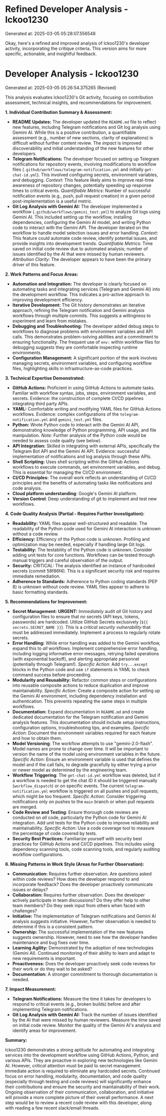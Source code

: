 # Refined Developer Analysis - lckoo1230
Generated at: 2025-03-05 05:28:07.556548

Okay, here's a refined and improved analysis of lckoo1230's developer activity, incorporating the critique criteria. This version aims for more specific, actionable, and insightful feedback.

# Developer Analysis - lckoo1230
Generated at: 2025-03-05 05:26:54.375265 (Revised)

This analysis evaluates lckoo1230's Git activity, focusing on contribution assessment, technical insights, and recommendations for improvement.

**1. Individual Contribution Summary & Assessment:**

*   **README Updates:** The developer updated the `README.md` file to reflect new features, including Telegram notifications and Git log analysis using Gemini AI. While this is a positive contribution, a quantifiable assessment (e.g., number of new sections, clarity of explanations) is difficult without further content review. The *impact* is improved discoverability and initial understanding of the new features for other developers.
*   **Telegram Notifications:** The developer focused on setting up Telegram notifications for repository events, involving modifications to workflow files (`.github/workflows/telegram-notification.yml` and initially `get-chat-id.yml`).  This involved configuring secrets, environment variables, and debugging.  *Context*: This feature likely aims to improve real-time awareness of repository changes, potentially speeding up response times to critical events. *Quantifiable Metrics*:  Number of successful notification events (e.g., push, pull request creation) in a given period post-implementation is a useful metric.
*   **Git Log Analysis with Gemini AI:** The developer implemented a workflow (`.github/workflows/gemini_test.yml`) to analyze Git logs using Gemini AI. This included setting up the workflow, installing dependencies, configuring the Gemini AI model, and writing Python code to interact with the Gemini API.  The developer iterated on the workflow to handle model selection issues and error handling. *Context*: This feature could automate code review, identify potential issues, and provide insights into development trends. *Quantifiable Metrics*: Time saved on initial code review due to automated analysis; number of issues identified by the AI that were missed by human reviewers. *Attribution Clarity*: The developer appears to have been the primary driver of this feature.

**2. Work Patterns and Focus Areas:**

*   **Automation and Integration:** The developer is clearly focused on automating tasks and integrating services (Telegram and Gemini AI) into the development workflow.  This indicates a pro-active approach to improving development efficiency.
*   **Iterative Development:** The Git history demonstrates an iterative approach, refining the Telegram notification and Gemini analysis workflows through multiple commits. This suggests a willingness to experiment and learn from mistakes.
*   **Debugging and Troubleshooting:** The developer added debug steps to workflows to diagnose problems with environment variables and API calls.  This demonstrates problem-solving abilities and a commitment to ensuring functionality. The frequent use of `env:` within workflow files for debugging suggests they are comfortable inspecting runtime environments.
*   **Configuration Management:** A significant portion of the work involves managing secrets, environment variables, and configuring workflow files, highlighting skills in infrastructure-as-code practices.

**3. Technical Expertise Demonstrated:**

*   **GitHub Actions:** Proficient in using GitHub Actions to automate tasks. Familiar with workflow syntax, jobs, steps, environment variables, and secrets.  Evidence: the construction of complete CI/CD pipelines integrating third party APIs.
*   **YAML:** Comfortable writing and modifying YAML files for GitHub Actions workflows. Evidence: complex configurations of the `telegram-notification.yml` and `gemini_test.yml` files.
*   **Python:** Wrote Python code to interact with the Gemini AI API, demonstrating knowledge of Python programming, API usage, and file manipulation.  *Note:* Further analysis of the Python code would be needed to assess code quality (see below).
*   **API Integration:** Skilled in integrating with external APIs, specifically the Telegram Bot API and the Gemini AI API. Evidence: successful implementation of notifications and log analysis through these APIs.
*   **Shell Scripting:** Uses shell scripting within the GitHub Actions workflows to execute commands, set environment variables, and debug.  This is essential for managing the CI/CD environment.
*   **CI/CD Principles:** The overall work reflects an understanding of CI/CD principles and the benefits of automating tasks like notifications and code analysis.
*   **Cloud platform understanding**: Google's Gemini AI platform.
*   **Version Control**: Deep understanding of git to implement and test new workflows.

**4. Code Quality Analysis (Partial - Requires Further Investigation):**

*   **Readability:**  YAML files appear well-structured and readable. The readability of the Python code used for Gemini AI interaction is unknown without a code review.
*   **Efficiency:** Efficiency of the Python code is unknown.  Profiling and optimization may be needed, especially if handling large Git logs.
*   **Testability:**  The testability of the Python code is unknown.  Consider adding unit tests for core functions. Workflows can be tested through manual triggers and careful observation of the output.
*   **Security:** *CRITICAL:*  The analysis identified an instance of hardcoded secrets (commit 58f86f4). This is a significant security risk and requires immediate remediation.
*   **Adherence to Standards:** Adherence to Python coding standards (PEP 8) is unknown without code review.  YAML files appear to adhere to basic formatting standards.

**5. Recommendations for Improvement:**

*   **Secret Management:** **URGENT:**  *Immediately* audit *all* Git history and configuration files to ensure that *no* secrets (API keys, tokens, passwords) are hardcoded. Utilize GitHub Secrets exclusively (`${{ secrets.SECRET_NAME }}`). This is a *critical security vulnerability* that must be addressed immediately. Implement a process to regularly rotate secrets.
*   **Error Handling:** While error handling was added to the Gemini workflow, expand this to *all* workflows. Implement comprehensive error handling, including logging informative error messages, retrying failed operations (with exponential backoff), and alerting appropriate personnel (potentially through Telegram!). *Specific Action*:  Add `try...except` blocks in the Python code and use `if` statements in YAML to check command success before proceeding.
*   **Modularity and Reusability:** Refactor common steps or configurations into reusable composite actions to reduce duplication and improve maintainability. *Specific Action*: Create a composite action for setting up the Gemini AI environment, including dependency installation and authentication. This prevents repeating the same steps in multiple workflows.
*   **Documentation:** Expand documentation in `README.md` and create dedicated documentation for the Telegram notification and Gemini analysis features. This documentation should include setup instructions, configuration options, troubleshooting tips, and examples. *Specific Action*: Document the environment variables required for each feature and how to obtain them.
*   **Model Versioning**: The workflow attempts to use "gemini-2.0-flash". Model names are prone to change over time. It will be important to version the name of the model using environment variables in the future. *Specific Action*: Ensure an environment variable is used that defines the model and if the call fails, to degrade gracefully by either trying a prior or newer model as determined by the engineering team.
*   **Workflow Triggering**: The `get-chat-id.yml` workflow was deleted, but if a workflow is needed to get the chat ID it should be triggered manually (`workflow_dispatch`) or on specific events.  The current `telegram-notification.yml` workflow is triggered on all pushes and pull requests, which might be too frequent. *Specific Action*: Consider triggering notifications only on pushes to the `main` branch or when pull requests are merged.
*   **Code Review and Testing**: Ensure thorough code reviews are conducted on *all* code, particularly the Python code for Gemini AI integration. Add unit tests for the Python code to improve reliability and maintainability. *Specific Action*: Use a code coverage tool to measure the percentage of code covered by tests.
*   **Security Best Practices:**  Familiarize yourself with security best practices for GitHub Actions and CI/CD pipelines.  This includes using dependency scanning tools, code scanning tools, and regularly auditing workflow configurations.

**6. Missing Patterns in Work Style (Areas for Further Observation):**

*   **Communication:**  Requires further observation. Are questions asked within code reviews? How does the developer respond to and incorporate feedback? Does the developer proactively communicate issues or delays?
*   **Collaboration:** Requires further observation. Does the developer actively participate in team discussions? Do they offer help to other team members? Do they seek input from others when faced with challenges?
*   **Initiative:** The implementation of Telegram notifications and Gemini AI analysis suggests initiative. However, further observation is needed to determine if this is a consistent pattern.
*   **Ownership:** The successful implementation of the new features suggests ownership. However, need to see how the developer handles maintenance and bug fixes over time.
*   **Learning Agility:** Demonstrated by the adoption of new technologies (Gemini AI). Continued monitoring of their ability to learn and adapt to new requirements is important.
*   **Proactiveness:** Does the developer proactively seek code reviews for their work or do they wait to be asked?
*   **Documentation:** A stronger commitment to thorough documentation is needed.

**7. Impact Measurement:**

*   **Telegram Notifications:** Measure the time it takes for developers to respond to critical events (e.g., broken builds) before and after implementing Telegram notifications.
*   **Git Log Analysis with Gemini AI:** Track the number of issues identified by the AI that were missed by human reviewers.  Measure the time saved on initial code review. Monitor the quality of the Gemini AI's analysis and identify areas for improvement.

**Summary:**

lckoo1230 demonstrates a strong aptitude for automating and integrating services into the development workflow using GitHub Actions, Python, and various APIs. They are proactive in exploring new technologies like Gemini AI. However, *critical* attention must be paid to secret management. Immediate action is required to eliminate any hardcoded secrets. Continued focus on error handling, modularity, documentation, and code quality (especially through testing and code reviews) will significantly enhance their contributions and ensure the security and maintainability of their work. Ongoing observation of their communication, collaboration, and initiative will provide a more complete picture of their overall performance. A next step would be to review a recent code review with this developer, along with reading a few recent slack/email threads.
